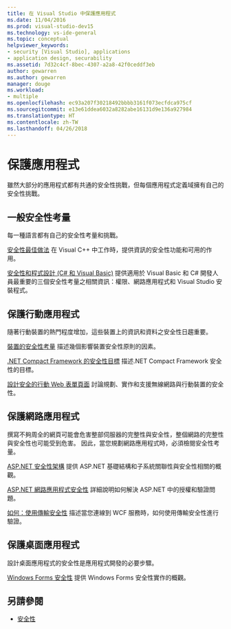 ```yaml
---
title: 在 Visual Studio 中保護應用程式
ms.date: 11/04/2016
ms.prod: visual-studio-dev15
ms.technology: vs-ide-general
ms.topic: conceptual
helpviewer_keywords:
- security [Visual Studio], applications
- application design, securability
ms.assetid: 7d32c4cf-8bec-4307-a2a8-42f0ceddf3eb
author: gewarren
ms.author: gewarren
manager: douge
ms.workload:
- multiple
ms.openlocfilehash: ec93a207f30218492bbbb3161f073ecfdca975cf
ms.sourcegitcommit: e13e61ddea6032a8282abe16131d9e136a927984
ms.translationtype: HT
ms.contentlocale: zh-TW
ms.lasthandoff: 04/26/2018
---
```

# <a name="secure-applications"></a>保護應用程式

雖然大部分的應用程式都有共通的安全性挑戰，但每個應用程式定義域擁有自己的安全性挑戰。

## <a name="general-security-considerations"></a>一般安全性考量
 每一種語言都有自己的安全性考量和挑戰。

 [安全性最佳做法](/cpp/top/security-best-practices-for-cpp) 在 Visual C++ 中工作時，提供資訊的安全性功能和可用的作用。

 [安全性和程式設計 (C# 和 Visual Basic)](https://msdn.microsoft.com/library/ms233782(v=vs.100).aspx) 提供適用於 Visual Basic 和 C# 開發人員最重要的三個安全性考量之相關資訊：權限、網路應用程式和 Visual Studio 安裝程式。

## <a name="secure-mobile-applications"></a>保護行動應用程式
 隨著行動裝置的熱門程度增加，這些裝置上的資訊和資料之安全性日趨重要。

 [裝置的安全性考量](http://msdn.microsoft.com/45fab484-8718-452e-8210-04fda3c6cb87) 描述幾個影響裝置安全性原則的因素。

 [.NET Compact Framework 的安全性目標](http://msdn.microsoft.com/64ac2770-e2bc-40a3-abbf-56c8a2c0e364) 描述.NET Compact Framework 安全性的目標。

 [設計安全的行動 Web 表單頁面](http://msdn.microsoft.com/b69727c1-f81f-4221-a116-8f92f769365f) 討論規劃、實作和支援無線網路與行動裝置的安全性。

## <a name="secure-web-applications"></a>保護網路應用程式
 撰寫不夠周全的網頁可能會危害整部伺服器的完整性與安全性，整個網路的完整性與安全性也可能受到危害。 因此，當您規劃網路應用程式時，必須檢閱安全性考量。

 [ASP.NET 安全性架構](http://msdn.microsoft.com/Library/c34d6f4f-f64d-4697-bd32-02dd2ddf726f) 提供 ASP.NET 基礎結構和子系統關聯性與安全性相關的概觀。

 [ASP.NET 網路應用程式安全性](http://msdn.microsoft.com/Library/658d0430-1644-4744-b52d-08b0d6fcacb8) 詳細說明如何解決 ASP.NET 中的授權和驗證問題。

 [如何：使用傳輸安全性](http://msdn.microsoft.com/16210e41-5492-4cc8-9002-7366b1fc7297) 描述當您連線到 WCF 服務時，如何使用傳輸安全性進行驗證。

## <a name="secure-desktop-applications"></a>保護桌面應用程式
 設計桌面應用程式的安全性是應用程式開發的必要步驟。

 [Windows Forms 安全性](/dotnet/framework/winforms/windows-forms-security) 提供 Windows Forms 安全性實作的概觀。

## <a name="see-also"></a>另請參閱

- [安全性](../ide/security-in-visual-studio.md)